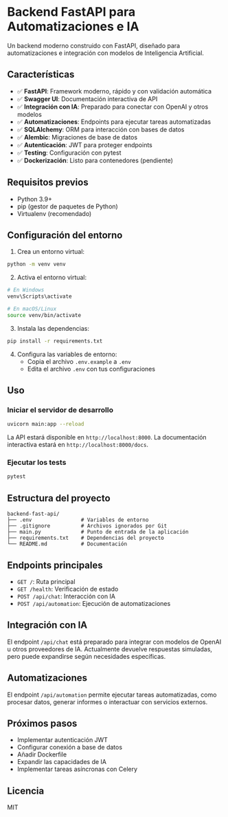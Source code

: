 # Backend FastAPI para Automatizaciones e IA

Un backend moderno construido con FastAPI, diseñado para automatizaciones e integración con modelos de Inteligencia Artificial.

## Características

- ✅ **FastAPI**: Framework moderno, rápido y con validación automática
- ✅ **Swagger UI**: Documentación interactiva de API
- ✅ **Integración con IA**: Preparado para conectar con OpenAI y otros modelos
- ✅ **Automatizaciones**: Endpoints para ejecutar tareas automatizadas
- ✅ **SQLAlchemy**: ORM para interacción con bases de datos
- ✅ **Alembic**: Migraciones de base de datos
- ✅ **Autenticación**: JWT para proteger endpoints
- ✅ **Testing**: Configuración con pytest
- ✅ **Dockerización**: Listo para contenedores (pendiente)

## Requisitos previos

- Python 3.9+
- pip (gestor de paquetes de Python)
- Virtualenv (recomendado)

## Configuración del entorno

1. Crea un entorno virtual:
```bash
python -m venv venv
```

2. Activa el entorno virtual:
```bash
# En Windows
venv\Scripts\activate

# En macOS/Linux
source venv/bin/activate
```

3. Instala las dependencias:
```bash
pip install -r requirements.txt
```

4. Configura las variables de entorno:
   - Copia el archivo `.env.example` a `.env`
   - Edita el archivo `.env` con tus configuraciones

## Uso

### Iniciar el servidor de desarrollo

```bash
uvicorn main:app --reload
```

La API estará disponible en `http://localhost:8000`. La documentación interactiva estará en `http://localhost:8000/docs`.

### Ejecutar los tests

```bash
pytest
```

## Estructura del proyecto

```
backend-fast-api/
├── .env                # Variables de entorno
├── .gitignore          # Archivos ignorados por Git
├── main.py             # Punto de entrada de la aplicación
├── requirements.txt    # Dependencias del proyecto
└── README.md           # Documentación
```

## Endpoints principales

- `GET /`: Ruta principal
- `GET /health`: Verificación de estado
- `POST /api/chat`: Interacción con IA
- `POST /api/automation`: Ejecución de automatizaciones

## Integración con IA

El endpoint `/api/chat` está preparado para integrar con modelos de OpenAI u otros proveedores de IA. Actualmente devuelve respuestas simuladas, pero puede expandirse según necesidades específicas.

## Automatizaciones

El endpoint `/api/automation` permite ejecutar tareas automatizadas, como procesar datos, generar informes o interactuar con servicios externos.

## Próximos pasos

- Implementar autenticación JWT
- Configurar conexión a base de datos
- Añadir Dockerfile
- Expandir las capacidades de IA
- Implementar tareas asíncronas con Celery

## Licencia

MIT 